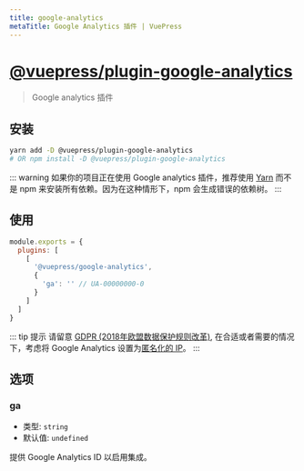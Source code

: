 ```yaml
---
title: google-analytics
metaTitle: Google Analytics 插件 | VuePress
---
```


# [@vuepress/plugin-google-analytics](https://github.com/platonai/pulsarr/tree/1.10.x/packages/@vuepress/plugin-google-analytics)

> Google analytics 插件

## 安装

```bash
yarn add -D @vuepress/plugin-google-analytics
# OR npm install -D @vuepress/plugin-google-analytics
```

::: warning
如果你的项目正在使用 Google analytics 插件，推荐使用 [Yarn](https://yarnpkg.com/en/) 而不是 npm 来安装所有依赖。因为在这种情形下，npm 会生成错误的依赖树。
:::

## 使用

```javascript
module.exports = {
  plugins: [
    [
      '@vuepress/google-analytics',
      {
        'ga': '' // UA-00000000-0
      }
    ]
  ]
}
```

::: tip 提示
请留意 [GDPR (2018年欧盟数据保护规则改革)](https://ec.europa.eu/commission/priorities/justice-and-fundamental-rights/data-protection/2018-reform-eu-data-protection-rules_en), 在合适或者需要的情况下，考虑将 Google Analytics 设置为[匿名化的 IP](https://support.google.com/analytics/answer/2763052?hl=zh-Hans)。
:::

## 选项

### ga

- 类型: `string`
- 默认值: `undefined`

提供 Google Analytics ID 以启用集成。
